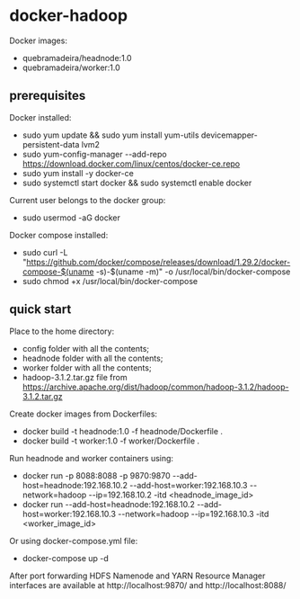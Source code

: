 # docker-hadoop
Docker images:
  - quebramadeira/headnode:1.0
  - quebramadeira/worker:1.0

## prerequisites
Docker installed:
  - sudo yum update && sudo yum install yum-utils devicemapper-persistent-data lvm2
  - sudo yum-config-manager --add-repo https://download.docker.com/linux/centos/docker-ce.repo
  - sudo yum install -y docker-ce
  - sudo systemctl start docker && sudo systemctl enable docker

Current user belongs to the docker group:
  - sudo usermod -aG docker <username>
  
Docker compose installed:
  - sudo curl -L "https://github.com/docker/compose/releases/download/1.29.2/docker-compose-$(uname -s)-$(uname -m)" -o /usr/local/bin/docker-compose
  - sudo chmod +x /usr/local/bin/docker-compose

## quick start
Place to the home directory:
  - config folder with all the contents;
  - headnode folder with all the contents;
  - worker folder with all the contents;
  - hadoop-3.1.2.tar.gz file from https://archive.apache.org/dist/hadoop/common/hadoop-3.1.2/hadoop-3.1.2.tar.gz

Create docker images from Dockerfiles:
  - docker build -t headnode:1.0 -f headnode/Dockerfile .
  - docker build -t worker:1.0 -f worker/Dockerfile .

Run headnode and worker containers using:
  - docker run -p 8088:8088 -p 9870:9870 --add-host=headnode:192.168.10.2 --add-host=worker:192.168.10.3 --network=hadoop --ip=192.168.10.2 -itd <headnode_image_id>
  - docker run --add-host=headnode:192.168.10.2 --add-host=worker:192.168.10.3 --network=hadoop --ip=192.168.10.3 -itd <worker_image_id>

Or using docker-compose.yml file:
  - docker-compose up -d

After port forwarding HDFS Namenode and YARN Resource Manager interfaces are available at http://localhost:9870/ and http://localhost:8088/ 
